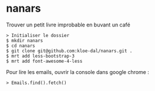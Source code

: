nanars
======

Trouver un petit livre improbable en buvant un café

```
> Initialiser le dossier
$ mkdir nanars
$ cd nanars
$ git clone git@github.com:kloe-dal/nanars.git .
$ mrt add less-bootstrap-3
$ mrt add font-awesome-4-less
```
Pour lire les emails, ouvrir la console dans google chrome :
```
> Emails.find().fetch()
```